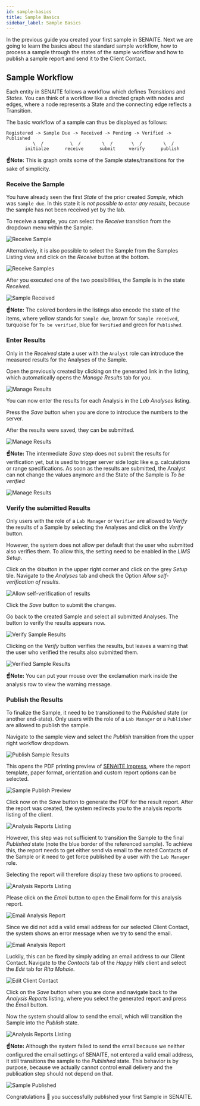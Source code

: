 ```yaml
---
id: sample-basics
title: Sample Basics
sidebar_label: Sample Basics
---
```


In the previous guide you created your first sample in SENAITE. Next we are
going to learn the basics about the standard sample workflow, how to process a
sample through the states of the sample workflow and how to publish a sample
report and send it to the Client Contact.


## Sample Workflow

Each entity in SENAITE follows a workflow which defines *Transitions* and
*States*. You can think of a workflow like a directed graph with nodes and edges,
where a node represents a State and the connecting edge reflects a Transition.

The basic workflow of a sample can thus be displayed as follows:

```text
Registered -> Sample Due -> Received -> Pending -> Verified -> Published
          \  /          \  /        \  /       \  /        \  /
       initialze      receive      submit     verify      publish
```

**☝️Note:**
This is graph omits some of the Sample states/transitions for the sake of simplicity.


### Receive the Sample

You have already seen the first *State* of the prior created *Sample*, which was
`Sample due`. In this state it is *not possible to enter any results*, because the
sample has not been received yet by the lab.

To receive a sample, you can select the *Receive* transition from the dropdown
menu within the Sample.

![Receive Sample](/screenshots/transition_receive_sample.png "Receive Sample")

Alternatively, it is also possible to select the Sample from the Samples Listing
view and click on the *Receive* button at the bottom.

![Receive Samples](/screenshots/transition_receive_samples.png "Receive Samples")

After you executed one of the two possibilities, the Sample is in the state *Received*.

![Sample Received](/screenshots/sample_received.png "Sample Received")

**☝️Note:**
The colored borders in the listings also encode the state of the items,
where yellow stands for `Sample due`, brown for `Sample received`, turquoise for
`To be verified`, blue for `Verified` and green for `Published`.


### Enter Results 

 Only in the *Received* state a user with the `Analyst` role can introduce the
measured results for the Analyses of the Sample.

Open the previously created by clicking on the generated link in the listing,
which automatically opens the *Manage Results* tab for you.

![Manage Results](/screenshots/sample_manage_results.png "Sample Manage Results")

You can now enter the results for each Analysis in the *Lab Analyses* listing.

Press the *Save* button when you are done to introduce the numbers to the server.

After the results were saved, they can be submitted.

![Manage Results](/screenshots/sample_manage_results_saved.png "Sample Manage Results")

**☝️Note:**
The intermediate *Save* step does not submit the results for verification yet,
but is used to trigger server side logic like e.g. calculations or range
specifications. As soon as the results are submitted, the Analyst can not change
the values anymore and the State of the Sample is *To be verified*

![Manage Results](/screenshots/sample_manage_results_submitted.png "Sample Manage Results")


### Verify the submitted Results

Only users with the role of a `Lab Manager` or `Verifier` are allowed to
*Verify* the results of a Sample by selecting the Analyses and click on the
*Verify* button.

However, the system does not allow per default that the user who submitted also
verifies them. To allow this, the setting need to be enabled in the *LIMS Setup*.

Click on the ⚙️button in the upper right corner and click on the grey *Setup* tile.
Navigate to the *Analyses* tab and check the Option *Allow self-verification of results*.

![Allow self-verification of results](/screenshots/setup_analyses.png "Allow self-verification of results")

Click the *Save* button to submit the changes.

Go back to the created Sample and select all submitted Analyses. The button to
verify the results appears now.

![Verify Sample Results](/screenshots/sample_verify_results.png "Verify Sample Results")

Clicking on the *Verify* button verifies the results, but leaves a warning that
the user who verified the results also submitted them.

![Verified Sample Results](/screenshots/sample_verified_results.png "Verified Sample Results")

**☝️Note:**
You can put your mouse over the exclamation mark inside the analysis row to view
the warning message.


### Publish the Results

To finalize the Sample, it need to be transitioned to the *Published* state (or
another end-state). Only users with the role of a `Lab Manager` or a `Publisher`
are allowed to publish the sample.

Navigate to the sample view and select the *Publish* transition from the upper
right workflow dropdown.

![Publish Sample Results](/screenshots/sample_publish_results.png "Publish Sample Results")

This opens the PDF printing preview of [SENAITE Impress][SENAITE-impress], where
the report template, paper format, orientation and custom report options can be
selected.

![Sample Publish Preview](/screenshots/sample_publish_preview.png "Sample Publish Preview")

Click now on the *Save* button to generate the PDF for the result report. After
the report was created, the system redirects you to the analysis reports listing
of the client.

![Analysis Reports Listing](/screenshots/client_analysis_reports_listing.png "Analysis Reports Listing")

However, this step was not sufficient to transition the Sample to the final
*Published* state (note the blue border of the referenced sample). To achieve
this, the report needs to get either send via email to the noted Contacts of the
Sample or it need to get force published by a user with the `Lab Manager` role.

Selecting the report will therefore display these two options to proceed.

![Analysis Reports Listing](/screenshots/client_analysis_reports_listing_publish.png "Analysis Reports Listing")

Please click on the *Email* button to open the Email form for this analysis report.

![Email Analysis Report](/screenshots/client_analysis_report_email.png "Email Analysis Report")

Since we did not add a valid email address for our selected Client Contact, the
system shows an error message when we try to send the email.

![Email Analysis Report](/screenshots/client_analysis_report_email_failed.png "Email Analysis Report")

Luckily, this can be fixed by simply adding an email address to our Client
Contact. Navigate to the *Contacts* tab of the *Happy Hills* client and select
the *Edit* tab for *Rita Mohale*.

![Edit Client Contact](/screenshots/client_contact_edit.png "Edit Client Contact")

Click on the *Save* button when you are done and navigate back to the *Analysis
Reports* listing, where you select the generated report and press the *Email*
button.

Now the system should allow to send the email, which will transition the Sample
into the *Publish* state.

![Analysis Reports Listing](/screenshots/client_analysis_reports_listing_2.png "Analysis Reports Listing")

**☝️Note:**
Although the system failed to send the email because we neither configured the
email settings of SENAITE, not entered a valid email address, it still
transitions the sample to the *Published* state.
This behavior is by purpose, because we actually cannot control email delivery
and the publication step should not depend on that.

![Sample Published](/screenshots/sample_published.png "Sample Published")

Congratulations 🙌 you successfully published your first Sample in SENAITE.


[SENAITE-impress]: https://github.com/senaite/senaite.impress  "HTML to PDF Rendering Engine for SENAITE"
